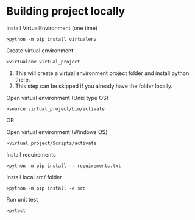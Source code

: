 # Building project locally
Install VirtualEnvironment (one time)

    >python -m pip install virtualenv

Create virtual environment

    >virtualenv virtual_project

1. This will create a virtual environment project folder and install python there.
2. This step can be skipped if you already have the folder locally.

Open virtual environment (Unix type OS)

    >source virtual_project/bin/activate

OR

Open virtual environment (Windows OS)

    >virtual_project/Scripts/activate

Install requirements
    
    >python -m pip install -r requirements.txt

Install local src/ folder

    >python -m pip install -e src 

Run unit test

    >pytest 
